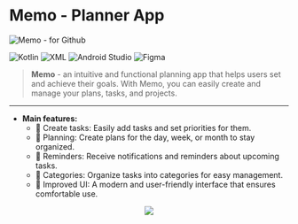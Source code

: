 # Memo - Planner App
![Memo - for Github](https://github.com/user-attachments/assets/4fd3a2b8-4cf2-4dea-9e2b-ea85e9a5045e)

![Kotlin](https://img.shields.io/badge/-Kotlin-ffffff?style=flat&logo=kotlin)
![XML](https://img.shields.io/badge/-XML-ffffff?style=flat)
![Android Studio](https://img.shields.io/badge/-Android%20Studio-ffffff?style=flat&logo=android)
![Figma](https://img.shields.io/badge/-Figma-ffffff?style=flat&logo=figma)
> **Memo** - an intuitive and functional planning app that helps users set and achieve their goals. With Memo, you can easily create and manage your plans, tasks, and projects.
___

+ **Main features:**
    + :ledger: Create tasks: Easily add tasks and set priorities for them.
    + :memo: Planning: Create plans for the day, week, or month to stay organized.
    + :calendar: Reminders: Receive notifications and reminders about upcoming tasks.
    + :sunrise_over_mountains: Categories: Organize tasks into categories for easy management.
    + :art: Improved UI: A modern and user-friendly interface that ensures comfortable use.

<p align="center">
  <img src="![Memo - for Github](https://github.com/user-attachments/assets/4fd3a2b8-4cf2-4dea-9e2b-ea85e9a5045e)"></p>
